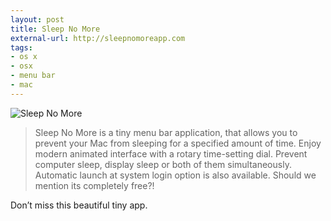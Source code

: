 ```yaml
---
layout: post
title: Sleep No More
external-url: http://sleepnomoreapp.com
tags:
- os x
- osx
- menu bar
- mac
---
```

![Sleep No More](http://images.sayzlim.net/2013/01/sleep_no_more.jpg "Sleep No More")

> Sleep No More is a tiny menu bar application, that allows you to prevent your Mac from sleeping for a specified amount of time. Enjoy modern animated interface with a rotary time-setting dial. Prevent computer sleep, display sleep or both of them simultaneously. Automatic launch at system login option is also available. Should we mention its completely free?!

Don’t miss this beautiful tiny app.